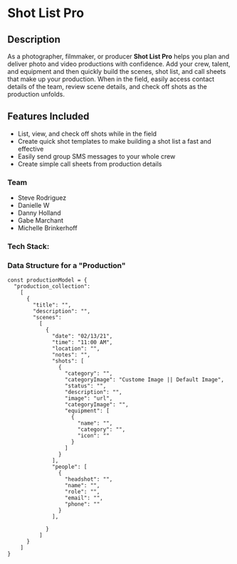 # Shot List Pro

## Description
As a photographer, filmmaker, or producer **Shot List Pro** helps you plan and deliver photo and video productions with confidence. Add your crew, talent, and equipment and then quickly build the scenes, shot list, and call sheets that make up your production. When in the field, easily access contact details of the team, review scene details, and check off shots as the production unfolds. 

## Features Included
-  List, view, and check off shots while in the field
-  Create quick shot templates to make building a shot list a fast and effective
-  Easily send group SMS messages to your whole crew
-  Create simple call sheets from production details

### Team
- Steve Rodriguez
- Danielle W
- Danny Holland
- Gabe Marchant
- Michelle Brinkerhoff


### Tech Stack: 




### Data Structure for a "Production"

```JS
const productionModel = {
  "production_collection":
    [
      {
        "title": "",
        "description": "",
        "scenes":
          [
            {
              "date": "02/13/21",
              "time": "11:00 AM",
              "location": "",
              "notes": "",
              "shots": [
                {
                  "category": "",
                  "categoryImage": "Custome Image || Default Image",
                  "status": "",
                  "description": "",
                  "image": "url",
                  "categoryImage": "",
                  "equipment": [
                    {
                      "name": "",
                      "category": "",
                      "icon": ""
                    }
                  ]
                }
              ],
              "people": [
                {
                  "headshot": "",
                  "name": "",
                  "role": "",
                  "email": "",
                  "phone": ""
                }
              ],

            }
          ]
      }
    ]
}
```